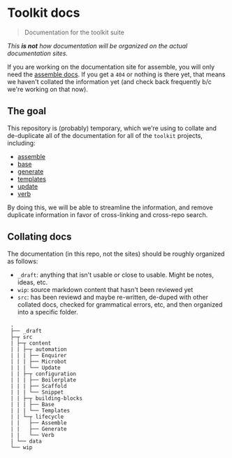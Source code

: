 # Toolkit docs

> Documentation for the toolkit suite

_This **is not** how documentation will be organized on the actual documentation sites._

If you are working on the documentation site for assemble, you will only need the [assemble docs](src/content/building-blocks/assemble). If you get a `404` or nothing is there yet, that means we haven't collated the information yet (and check back frequently b/c we're working on that now).

## The goal

This repository is (probably) temporary, which we're using to collate and de-duplicate all of the documentation for all of the `toolkit` projects, including:

- [assemble][]
- [base][]
- [generate][]
- [templates][]
- [update][]
- [verb][]

By doing this, we will be able to streamline the information, and remove duplicate information in favor of cross-linking and cross-repo search.


## Collating docs

The documentation (in this repo, not the sites) should be roughly organized as follows:

- `_draft`: anything that isn't usable or close to usable. Might be notes, ideas, etc.
- `wip`: source markdown content that hasn't been reviewed yet
- `src`: has been reviewd and maybe re-written, de-duped with other collated docs, checked for grammatical errors, etc, and then organized into a specific folder.


```
 .
 ├── _draft
 ├─┬ src
 | ├─┬ content
 | | ├─┬ automation
 | | | ├── Enquirer
 | | | ├── Microbot
 | | | └── Update
 | | ├─┬ configuration
 | | | ├── Boilerplate
 | | | ├── Scaffold
 | | | └── Snippet
 | | ├─┬ building-blocks
 | | | ├── Base
 | | | └── Templates
 | | └─┬ lifecycle
 | |   ├── Assemble
 | |   ├── Generate
 | |   └── Verb
 | └── data
 └── wip
```


[assemble]: https://github.com/assemble/assemble
[base]: https://github.com/base/node-base
[generate]: https://github.com/generate/generate
[templates]: https://github.com/jonschlinkert/templates
[update]: https://github.com/update/update
[verb]: https://github.com/verbose/verb